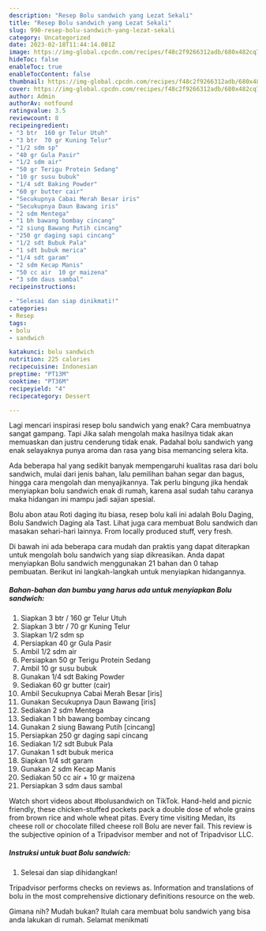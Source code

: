 ```yaml
---
description: "Resep Bolu sandwich yang Lezat Sekali"
title: "Resep Bolu sandwich yang Lezat Sekali"
slug: 990-resep-bolu-sandwich-yang-lezat-sekali
category: Uncategorized
date: 2023-02-18T11:44:14.081Z
image: https://img-global.cpcdn.com/recipes/f48c2f9266312adb/680x482cq70/bolu-sandwich-foto-resep-utama.jpg
hideToc: false
enableToc: true
enableTocContent: false
thumbnail: https://img-global.cpcdn.com/recipes/f48c2f9266312adb/680x482cq70/bolu-sandwich-foto-resep-utama.jpg
cover: https://img-global.cpcdn.com/recipes/f48c2f9266312adb/680x482cq70/bolu-sandwich-foto-resep-utama.jpg
author: Admin
authorAv: notfound
ratingvalue: 3.5
reviewcount: 8
recipeingredient:
- "3 btr  160 gr Telur Utuh"
- "3 btr  70 gr Kuning Telur"
- "1/2 sdm sp"
- "40 gr Gula Pasir"
- "1/2 sdm air"
- "50 gr Terigu Protein Sedang"
- "10 gr susu bubuk"
- "1/4 sdt Baking Powder"
- "60 gr butter cair"
- "Secukupnya Cabai Merah Besar iris"
- "Secukupnya Daun Bawang iris"
- "2 sdm Mentega"
- "1 bh bawang bombay cincang"
- "2 siung Bawang Putih cincang"
- "250 gr daging sapi cincang"
- "1/2 sdt Bubuk Pala"
- "1 sdt bubuk merica"
- "1/4 sdt garam"
- "2 sdm Kecap Manis"
- "50 cc air  10 gr maizena"
- "3 sdm daus sambal"
recipeinstructions:

- "Selesai dan siap dinikmati!"
categories:
- Resep
tags:
- bolu
- sandwich

katakunci: bolu sandwich 
nutrition: 225 calories
recipecuisine: Indonesian
preptime: "PT13M"
cooktime: "PT36M"
recipeyield: "4"
recipecategory: Dessert

---
```



Lagi mencari inspirasi resep bolu sandwich yang enak? Cara membuatnya sangat gampang. Tapi Jika salah mengolah maka hasilnya tidak akan memuaskan dan justru cenderung tidak enak. Padahal bolu sandwich yang enak selayaknya punya aroma dan rasa yang bisa memancing selera kita.


Ada beberapa hal yang sedikit banyak mempengaruhi kualitas rasa dari bolu sandwich, mulai dari jenis bahan, lalu pemilihan bahan segar dan bagus, hingga cara mengolah dan menyajikannya. Tak perlu bingung jika hendak menyiapkan bolu sandwich enak di rumah, karena asal sudah tahu caranya maka hidangan ini mampu jadi sajian spesial.

Bolu abon atau Roti daging itu biasa, resep bolu kali ini adalah Bolu Daging, Bolu Sandwich Daging ala Tast. Lihat juga cara membuat Bolu sandwich dan masakan sehari-hari lainnya. From locally produced stuff, very fresh.


Di bawah ini ada beberapa cara mudah dan praktis yang dapat diterapkan untuk mengolah bolu sandwich yang siap dikreasikan. Anda dapat menyiapkan Bolu sandwich menggunakan 21 bahan dan 0 tahap pembuatan. Berikut ini langkah-langkah untuk menyiapkan hidangannya.

<!--inarticleads1-->

##### Bahan-bahan dan bumbu yang harus ada untuk menyiapkan Bolu sandwich:

1. Siapkan 3 btr / 160 gr Telur Utuh
1. Siapkan 3 btr / 70 gr Kuning Telur
1. Siapkan 1/2 sdm sp
1. Persiapkan 40 gr Gula Pasir
1. Ambil 1/2 sdm air
1. Persiapkan 50 gr Terigu Protein Sedang
1. Ambil 10 gr susu bubuk
1. Gunakan 1/4 sdt Baking Powder
1. Sediakan 60 gr butter (cair)
1. Ambil Secukupnya Cabai Merah Besar [iris]
1. Gunakan Secukupnya Daun Bawang [iris]
1. Sediakan 2 sdm Mentega
1. Sediakan 1 bh bawang bombay cincang
1. Gunakan 2 siung Bawang Putih [cincang]
1. Persiapkan 250 gr daging sapi cincang
1. Sediakan 1/2 sdt Bubuk Pala
1. Gunakan 1 sdt bubuk merica
1. Siapkan 1/4 sdt garam
1. Gunakan 2 sdm Kecap Manis
1. Sediakan 50 cc air + 10 gr maizena
1. Persiapkan 3 sdm daus sambal


Watch short videos about #bolusandwich on TikTok. Hand-held and picnic friendly, these chicken-stuffed pockets pack a double dose of whole grains from brown rice and whole wheat pitas. Every time visiting Medan, its cheese roll or chocolate filled cheese roll Bolu are never fail. This review is the subjective opinion of a Tripadvisor member and not of Tripadvisor LLC. 

<!--inarticleads2-->

##### Instruksi untuk buat Bolu sandwich:


1. Selesai dan siap dihidangkan!

Tripadvisor performs checks on reviews as. Information and translations of bolu in the most comprehensive dictionary definitions resource on the web. 

Gimana nih? Mudah bukan? Itulah cara membuat bolu sandwich yang bisa anda lakukan di rumah. Selamat menikmati
